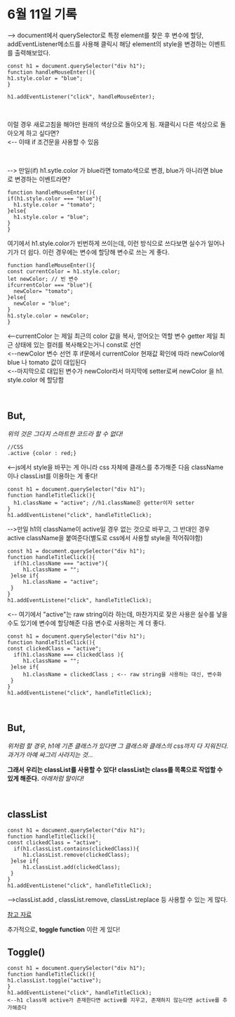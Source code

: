 # 6월 11일 기록

--> document에서 querySelector로 특정 element를 찾은 후 변수에 할당, addEventListener메소드를 사용해 클릭시 해당 element의 style을 변경하는 이벤트를 출력해보았다.

```
const h1 = document.querySelector("div h1");
function handleMouseEnter(){
h1.style.color = "blue";
}

h1.addEventListener("click", handleMouseEnter);
```

<br>

이럴 경우 새로고침을 해야만 원래의 색상으로 돌아오게 됨. 재클릭시 다른 색상으로 돌아오게 하고 싶다면? <br>
<-- 이때 if 조건문을 사용할 수 있음

<br>

--> 만일(if) h1.sytle.color 가 blue라면 tomato색으로 변경, blue가 아니라면 blue로 변경하는 이벤트라면?

```
function handleMouseEnter(){
if(h1.style.color === "blue"){
  h1.style.color = "tomato";
}else{
  h1.style.color = "blue";
}
}
```

여기에서 h1.style.color가 빈번하게 쓰이는데, 이런 방식으로 쓰다보면 실수가 일어나기가 더 쉽다. 이런 경우에는 변수에 할당해 변수로 쓰는 게 좋다.

```
function handleMouseEnter(){
const currentColor = h1.style.color;
let newColor; // 빈 변수
ifcurrentColor === "blue"){
  newColor= "tomato";
}else{
  newColor = "blue";
}
h1.style.color = newColor;
}
```

<--currentColor 는 제일 최근의 color 값을 복사, 얻어오는 역할 변수 getter
제일 최근 상태에 있는 컬러를 복사해오는거니 const로 선언
<br>
<--newColor 변수 선언 후 if문에서 currentColor 현재값 확인에 따라 newColor에 blue 나 tomato 값이 대입된다
<br>
<--마지막으로 대입된 변수가 newColor라서 마지막에 setter로써 newColor 을 h1. style.color 에 할당함

<br>

## **But,**

_위의 것은 그다지 스마트한 코드라 할 수 없다!_
<br>

```
//CSS
.active {color : red;}
```

<--js에서 style을 바꾸는 게 아니라 css 자체에 클래스를 추가해준 다음 className이나 classList를 이용하는 게 좋다!

```
const h1 = document.querySelector("div h1");
function handleTitleClick(){
  h1.className = "active"; //h1.className은 getter이자 setter
}
h1.addEventListene("click", handleTitleClick);
```

-->만일 h1의 className이 active일 경우 없는 것으로 바꾸고, 그 반대인 경우 active className을 붙여준다(별도로 css에서 사용할 style을 적어줘야함)

```
const h1 = document.querySelector("div h1");
function handleTitleClick(){
  if(h1.className === "active"){
     h1.className = "";
 }else if{
     h1.className = "active";
 }
}
h1.addEventListene("click", handleTitleClick);
```

<-- 여기에서 "active"는 raw string이라 하는데, 마찬가지로 잦은 사용은 실수를 낳을 수도 있기에 변수에 할당해준 다음 변수로 사용하는 게 더 좋다.

```
const h1 = document.querySelector("div h1");
function handleTitleClick(){
const clickedClass = "active";
  if(h1.className === clickedClass ){
     h1.className = "";
 }else if{
     h1.className = clickedClass ; <-- raw string을 사용하는 대신, 변수화
 }
}
h1.addEventListene("click", handleTitleClick);
```

<br>

## **But,**

_위처럼 할 경우, h1에 기존 클래스가 있다면 그 클래스와 클래스의 css까지 다 지워진다. 과거가 아예 싸그리 사라지는 것..._

**그래서 우리는 classList를 사용할 수 있다! classList는 class를 목록으로 작업할 수 있게 해준다.**
_아래처럼 말이다!_

<br>

## **classList**

```
const h1 = document.querySelector("div h1");
function handleTitleClick(){
const clickedClass = "active";
  if(h1.classList.contains(clickedClass)){
     h1.classList.remove(clickedClass);
 }else if{
     h1.classList.add(clickedClass);
 }
}
h1.addEventListene("click", handleTitleClick);
```

-->classList.add , classList.remove, classList.replace 등 사용할 수 있는 게 많다.
<br>

[참고 자료](https://developer.mozilla.org/ko/docs/Web/API/Element/classList)

추가적으로, **toggle function** 이란 게 있다!
<br>

## **Toggle()**

```
const h1 = document.querySelector("div h1");
function handleTitleClick(){
h1.classList.toggle("active");
}
h1.addEventListene("click", handleTitleClick);
<--h1 class에 active가 존재한다면 active를 지우고, 존재하지 않는다면 active를 추가해준다
```
